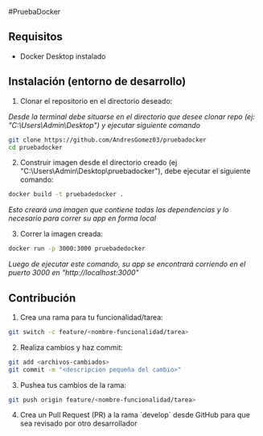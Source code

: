 #PruebaDocker

## Requisitos

- Docker Desktop instalado
  
## Instalación (entorno de desarrollo)

1. Clonar el repositorio en el directorio deseado:

*Desde la terminal debe situarse en el directorio que desee clonar repo (ej: "C:\Users\Admin\Desktop") y ejecutar siguiente comando*

```bash
git clone https://github.com/AndresGomez03/pruebadocker
cd pruebadocker
```
2. Construir imagen desde el directorio creado (ej "C:\Users\Admin\Desktop\pruebadocker"), debe ejecutar el siguiente comando:

```bash
docker build -t pruebadedocker .
```
*Esto creará una imagen que contiene todas las dependencias y lo necesario para correr su app en forma local*

3. Correr la imagen creada:

```bash
docker run -p 3000:3000 pruebadedocker
```
*Luego de ejecutar este comando, su app se encontrará corriendo en el puerto 3000 en "http://localhost:3000"*

## Contribución

1. Crea una rama para tu funcionalidad/tarea:

```bash
git switch -c feature/<nombre-funcionalidad/tarea>
```

2. Realiza cambios y haz commit:

```bash
git add <archivos-cambiados>
git commit -m "<descripcion pequeña del cambio>"
```

3. Pushea tus cambios de la rama:

```bash
git push origin feature/<nombre-funcionalidad/tarea> 
```

4. Crea un Pull Request (PR) a la rama ´develop´ desde GitHub para que sea revisado por otro desarrollador
